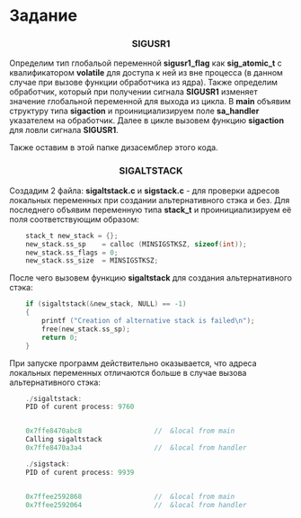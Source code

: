 # Задание

### <p style="text-align: center;"> SIGUSR1 </p>

Определим тип глобальой переменной **sigusr1_flag** как **sig_atomic_t** с квалификатором **volatile** для доступа к ней из вне процесса (в данном случае при вызове функции обработчика из ядра). Также определим обработчик, который при получении сигнала **SIGUSR1** изменяет значение глобальной переменной для выхода из цикла. В **main** объявим структуру типа **sigaction** и проинициализируем поле **sa_handler** указателем на обработчик. Далее в цикле вызовем функцию **sigaction** для ловли сигнала **SIGUSR1**.

Также оставим в этой папке дизасемблер этого кода.

### <p style="text-align: center;"> SIGALTSTACK </p>

Создадим 2 файла: **sigaltstack.c** и **sigstack.c** - для проверки адресов локальных переменных при создании альтернативного стэка и без. Для последнего объявим переменную типа **stack_t** и проинициализируем её поля соответствующим образом:
```c
    stack_t new_stack = {};
    new_stack.ss_sp    = calloc (MINSIGSTKSZ, sizeof(int));
    new_stack.ss_flags = 0;
    new_stack.ss_size  = MINSIGSTKSZ;
```

После чего вызовем функцию **sigaltstack** для создания альтернативного стэка:
```c
    if (sigaltstack(&new_stack, NULL) == -1)
    {
        printf ("Creation of alternative stack is failed\n");
        free(new_stack.ss_sp);
        return 0;
    }
```

При запуске программ действительно оказывается, что адреса локальных переменных отличаются больше в случае вызова альтернативного стэка:
```c
    ./sigaltstack:
    PID of curent process: 9760


    0x7ffe8470abc8                  //  &local from main
    Calling sigaltstack
    0x7ffe8470a3a4                  //  &local from handler
```

```c
    ./sigstack:
    PID of curent process: 9939


    0x7ffee2592868                  //  &local from main
    0x7ffee2592064                  //  &local from handler
```
